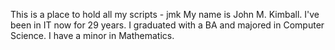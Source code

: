 This is a place to hold all my scripts - jmk
My name is John M. Kimball.  I've been in IT now for 29 years.  I graduated with a BA and majored in Computer Science.  I have a minor in Mathematics.
